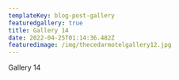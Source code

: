 ```yaml
---
templateKey: blog-post-gallery
featuredgallery: true
title: Gallery 14
date: 2022-04-25T01:14:36.482Z
featuredimage: /img/thecedarmotelgallery12.jpg
---
```

Gallery 14